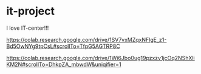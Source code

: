 # it-project

I love IT-center!!!

https://colab.research.google.com/drive/1SV7vxMZqxNFlgE_z1-Bd5OwNYg9tpCsL#scrollTo=TfpG5AGTRP8C

https://colab.research.google.com/drive/1Wi6Jbo0ug19pzxzv1jcOq2NShXliKM2N#scrollTo=DhkpZA_mbwdW&uniqifier=1
